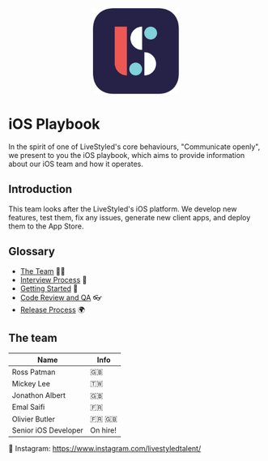<p align="center">
  <img width="170" height="auto" src="logo.png">
</p>

# iOS Playbook
In the spirit of one of LiveStyled's core behaviours, "Communicate openly", we present to you the iOS playbook, which aims to provide information about our iOS team and how it operates.

## Introduction
This team looks after the LiveStyled's iOS platform. We develop new features, test them, fix any issues, generate new client apps, and deploy them to the App Store.

## Glossary
- [The Team](#the-team) 👨‍👩‍
- [Interview Process](/interview) 🤔
- [Getting Started](/operations/gettingstarted/README.md) 🏃‍
- [Code Review and QA](/operations/codereviewandqa/README.md) 👓
- [Release Process](/operations/releaseprocess/README.md) 🌍

## The team
| Name  | Info |
| ------------- | ------------- |
| Ross Patman  | 󠁮󠁧🇬🇧󠁧󠁢󠁥󠁮󠁧󠁿 |
| Mickey Lee  | 🇹🇼 |
| Jonathon Albert | 🇬🇧󠁧󠁢󠁥󠁮󠁧󠁿 |
| Emal Saifi  | 🇫🇷 |
| Olivier Butler  | 🇫🇷 🇬🇧󠁧󠁢󠁥󠁮󠁧|
| Senior iOS Developer  | On hire! |

📸 Instagram: https://www.instagram.com/livestyledtalent/
